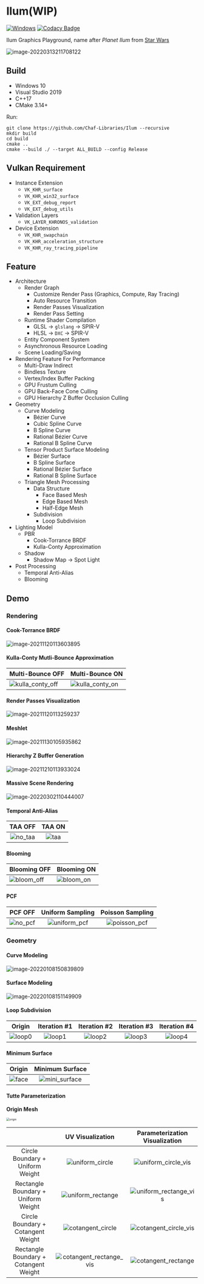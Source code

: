 # Ilum(WIP)

[![Windows](https://github.com/Chaf-Libraries/Ilum/actions/workflows/windows.yml/badge.svg)](https://github.com/Chaf-Libraries/Ilum/actions/workflows/windows.yml) [![Codacy Badge](https://app.codacy.com/project/badge/Grade/b0cb3a2729ee4be783dd5feb2cc67eb6)](https://www.codacy.com/gh/Chaf-Libraries/IlumEngine/dashboard?utm_source=github.com&amp;utm_medium=referral&amp;utm_content=Chaf-Libraries/IlumEngine&amp;utm_campaign=Badge_Grade)

Ilum Graphics Playground, name after *Planet Ilum* from [Star Wars](https://starwars.fandom.com/es/wiki/Ilum)

![image-20220313211708122](README/image-20220313211708122.png)

## Build

* Windows 10
* Visual Studio 2019
* C++17
* CMake 3.14+

Run:

```shell
git clone https://github.com/Chaf-Libraries/Ilum --recursive
mkdir build
cd build
cmake ..
cmake --build ./ --target ALL_BUILD --config Release
```

## Vulkan Requirement

* Instance Extension
  * `VK_KHR_surface`
  * `VK_KHR_win32_surface`
  * `VK_EXT_debug_report`
  * `VK_EXT_debug_utils`
* Validation Layers
  * `VK_LAYER_KHRONOS_validation`
* Device Extension
  * `VK_KHR_swapchain`
  * `VK_KHR_acceleration_structure`
  * `VK_KHR_ray_tracing_pipeline`

## Feature

* Architecture
  * Render Graph
    * Customize Render Pass (Graphics, Compute, Ray Tracing)
    * Auto Resource Transition
    * Render Passes Visualization
    * Render Pass Setting
  * Runtime Shader Compilation
    * GLSL -> `glslang` -> SPIR-V
    * HLSL -> `DXC` -> SPIR-V
  * Entity Component System
  * Asynchronous Resource Loading
  * Scene Loading/Saving
* Rendering Feature For Performance
  * Multi-Draw Indirect
  * Bindless Texture
  * Vertex/Index Buffer Packing
  * GPU Frustum Culling
  * GPU Back-Face Cone Culling
  * GPU Hierarchy Z Buffer Occlusion Culling
* Geometry
  * Curve Modeling
    * Bézier Curve
    * Cubic Spline Curve
    * B Spline Curve
    * Rational Bézier Curve
    * Rational B Spline Curve
  * Tensor Product Surface Modeling
    * Bézier Surface
    * B Spline Surface
    * Rational Bézier Surface
    * Rational B Spline Surface
  * Triangle Mesh Processing
    * Data Structure
      * Face Based Mesh
      * Edge Based Mesh
      * Half-Edge Mesh
    * Subdivision
      * Loop Subdivision
* Lighting Model
  * PBR
    * Cook-Torrance BRDF
    * Kulla-Conty Approximation
  * Shadow
    * Shadow Map -> Spot Light
* Post Processing
  * Temporal Anti-Alias
  * Blooming


## Demo

### Rendering

#### Cook-Torrance BRDF

![image-20211120113603895](README/image-20211120113603895.png)

#### Kulla-Conty Mutli-Bounce Approximation

| Multi-Bounce OFF                               | Multi-Bounce ON                              |
| ---------------------------------------------- | -------------------------------------------- |
| ![kulla_conty_off](README/kulla_conty_off.png) | ![kulla_conty_on](README/kulla_conty_on.png) |

#### Render Passes Visualization

![image-20211120113259237](README/image-20211120113259237.png)

#### Meshlet

![image-20211130105935862](README/image-20211130105935862.png)

#### Hierarchy Z Buffer Generation

![image-20211210113933024](README/image-20211210113933024.png)

#### Massive Scene Rendering

![image-20220302110444007](README/image-20220302110444007.png)

#### Temporal Anti-Alias

|           TAA OFF            |         TAA ON         |
| :--------------------------: | :--------------------: |
| ![no_taa](README/no_taa.png) | ![taa](README/taa.png) |

#### Blooming

| Blooming OFF                       | Blooming ON                      |
| ---------------------------------- | -------------------------------- |
| ![bloom_off](README/bloom_off.png) | ![bloom_on](README/bloom_on.png) |

#### PCF

|           PCF OFF            |            Uniform Sampling            |            Poisson Sampling            |
| :--------------------------: | :------------------------------------: | :------------------------------------: |
| ![no_pcf](README/no_pcf.png) | ![uniform_pcf](README/uniform_pcf.png) | ![poisson_pcf](README/poisson_pcf.png) |

### Geometry

#### Curve Modeling

![image-20220108150839809](README/image-20220108150839809.png)

#### Surface Modeling

![image-20220108151149909](README/image-20220108151149909.png)

#### Loop Subdivision

|           Origin           |        Iteration #1        |        Iteration #2        |        Iteration #3        |        Iteration #4        |
| :------------------------: | :------------------------: | :------------------------: | :------------------------: | :------------------------: |
| ![loop0](README/loop0.png) | ![loop1](README/loop1.png) | ![loop2](README/loop2.png) | ![loop3](README/loop3.png) | ![loop4](README/loop4.png) |

#### Minimum Surface

|          Origin          |             Minimum Surface              |
| :----------------------: | :--------------------------------------: |
| ![face](README/face.png) | ![mini_surface](README/mini_surface.png) |

#### Tutte Parameterization

**Origin Mesh**

<img src="README/origin.png" alt="origin" style="zoom:50%;" />

|                                       |                       UV Visualization                       |              Parameterization Visualization              |
| :-----------------------------------: | :----------------------------------------------------------: | :------------------------------------------------------: |
|   Circle Boundary + Uniform Weight    |         ![uniform_circle](README/uniform_circle.png)         |   ![uniform_circle_vis](README/uniform_circle_vis.png)   |
|  Rectangle Boundary + Uniform Weight  |       ![uniform_rectange](README/uniform_rectange.png)       | ![uniform_rectange_vis](README/uniform_rectange_vis.png) |
|  Circle Boundary + Cotangent Weight   |       ![cotangent_circle](README/cotangent_circle.png)       | ![cotangent_circle_vis](README/cotangent_circle_vis.png) |
| Rectangle Boundary + Cotangent Weight | ![cotangent_rectange_vis](README/cotangent_rectange_vis.png) |   ![cotangent_rectange](README/cotangent_rectange.png)   |

